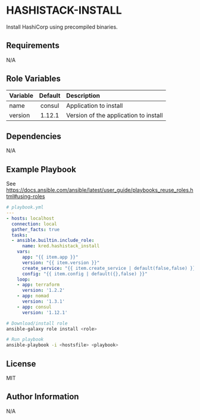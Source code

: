 # HASHISTACK-INSTALL

Install HashiCorp using precompiled binaries.

## Requirements

N/A

## Role Variables

| Variable | Default | Description | 
| :--      | :-:     | :--         |
| name | consul | Application to install |
| version | 1.12.1 | Version of the application to install |


## Dependencies

N/A

## Example Playbook

See https://docs.ansible.com/ansible/latest/user_guide/playbooks_reuse_roles.html#using-roles

```yaml
# playbook.yml
---
- hosts: localhost
  connection: local
  gather_facts: true
  tasks:
  - ansible.builtin.include_role:
      name: kred.hashistack_install
    vars:
      app: "{{ item.app }}"
      version: "{{ item.version }}"
      create_service: "{{ item.create_service | default(false,false) }}"
      config: "{{ item.config | default({},false) }}"
    loop:
    - app: terraform
      version: '1.2.2'
    - app: nomad
      version: '1.3.1'
    - app: consul
      version: '1.12.1'
```

```bash
# Download/install role
ansible-galaxy role install <role>

# Run playbook
ansible-playbook -i <hostsfile> <playbook>
```

## License


MIT

## Author Information


N/A
